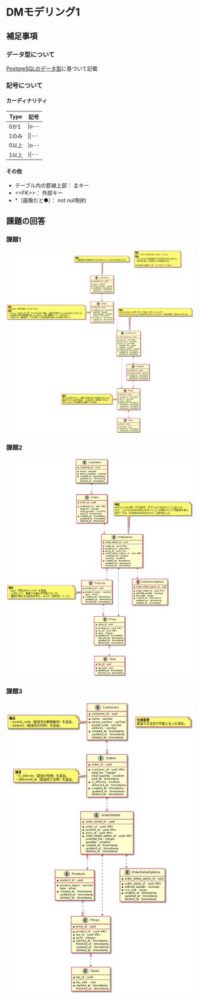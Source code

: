 # DMモデリング1

## 補足事項

### データ型について

[PostgreSQLのデータ型](https://www.postgresql.jp/docs/9.2/datatype.html)に基づいて記載

### 記号について

#### カーディナリティ

|  Type  |  記号  |
| ---- | ---- |
|  0か1  |  &#124;o--  |
|  1のみ  |  &#124;&#124;--  |
|  0以上  |  }o--  |
|  1以上  |  }&#124;--  |

#### その他

- テーブル内の罫線上部： 主キー
- \<\<FK>>： 外部キー
- \*（画像だと●）： not null制約

## 課題の回答

### 課題1

![課題1の回答](./01_%E8%AA%B2%E9%A1%8C1/sushi_ordering_schema_01.png)

### 課題2

![課題2の回答](./02_%E8%AA%B2%E9%A1%8C2/sushi_ordering_schema_02.png)

### 課題3

![課題2の回答](./03_%E8%AA%B2%E9%A1%8C3/sushi_ordering_schema_03.png)